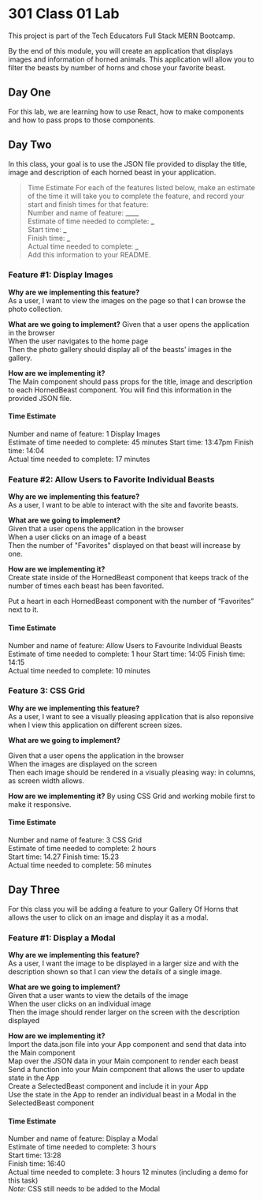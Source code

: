 # 301 Class 01 Lab

This project is part of the Tech Educators Full Stack MERN Bootcamp.

By the end of this module, you will create an application that displays images and information of horned animals. This application will allow you to filter the beasts by number of horns and chose your favorite beast.

## Day One

For this lab, we are learning how to use React, how to make components and how to pass props to those components.

## Day Two

In this class, your goal is to use the JSON file provided to display the title, image and description of each horned beast in your application.

> Time Estimate
> For each of the features listed below, make an estimate of the time it will take you to complete the feature, and record your start and finish times for that feature:  
> Number and name of feature: **************\_\_\_\_**************  
> Estimate of time needed to complete: **\_**  
> Start time: **\_**  
> Finish time: **\_**  
> Actual time needed to complete: **\_**  
> Add this information to your README.

### Feature #1: Display Images

**Why are we implementing this feature?**  
As a user, I want to view the images on the page so that I can browse the photo collection.

**What are we going to implement?**
Given that a user opens the application in the browser  
When the user navigates to the home page  
Then the photo gallery should display all of the beasts' images in the gallery.

**How are we implementing it?**  
The Main component should pass props for the title, image and description to each HornedBeast component. You will find this information in the provided JSON file.

#### Time Estimate

Number and name of feature: 1 Display Images  
Estimate of time needed to complete: 45 minutes
Start time: 13:47pm
Finish time: 14:04  
Actual time needed to complete: 17 minutes

### Feature #2: Allow Users to Favorite Individual Beasts

**Why are we implementing this feature?**  
As a user, I want to be able to interact with the site and favorite beasts.

**What are we going to implement?**  
Given that a user opens the application in the browser  
When a user clicks on an image of a beast  
Then the number of "Favorites" displayed on that beast will increase by one.

**How are we implementing it?**  
Create state inside of the HornedBeast component that keeps track of the number of times each beast has been favorited.

Put a heart in each HornedBeast component with the number of “Favorites” next to it.

#### Time Estimate

Number and name of feature: Allow Users to Favourite Individual Beasts  
Estimate of time needed to complete: 1 hour
Start time: 14:05
Finish time: 14:15  
Actual time needed to complete: 10 minutes

### Feature 3: CSS Grid

**Why are we implementing this feature?**  
As a user, I want to see a visually pleasing application that is also reponsive when I view this application on different screen sizes.

**What are we going to implement?**

Given that a user opens the application in the browser  
When the images are displayed on the screen  
Then each image should be rendered in a visually pleasing way: in columns, as screen width allows.

**How are we implementing it?**
By using CSS Grid and working mobile first to make it responsive.

#### Time Estimate

Number and name of feature: 3 CSS Grid  
Estimate of time needed to complete: 2 hours  
Start time: 14.27
Finish time: 15.23  
Actual time needed to complete: 56 minutes

## Day Three

For this class you will be adding a feature to your Gallery Of Horns that allows the user to click on an image and display it as a modal.

### Feature #1: Display a Modal

**Why are we implementing this feature?**  
As a user, I want the image to be displayed in a larger size and with the description shown so that I can view the details of a single image.

**What are we going to implement?**  
Given that a user wants to view the details of the image  
When the user clicks on an individual image  
Then the image should render larger on the screen with the description displayed

**How are we implementing it?**  
Import the data.json file into your App component and send that data into the Main component  
Map over the JSON data in your Main component to render each beast  
Send a function into your Main component that allows the user to update state in the App  
Create a SelectedBeast component and include it in your App  
Use the state in the App to render an individual beast in a Modal in the SelectedBeast component

#### Time Estimate

Number and name of feature: Display a Modal  
Estimate of time needed to complete: 3 hours  
Start time: 13:28  
Finish time: 16:40  
Actual time needed to complete: 3 hours 12 minutes (including a demo for this task)  
_Note:_ CSS still needs to be added to the Modal
